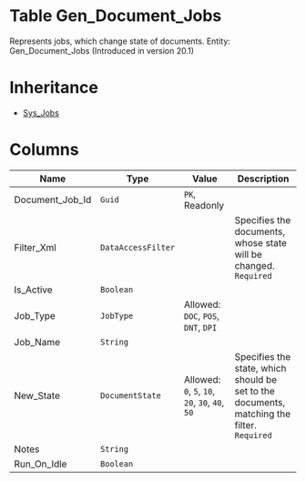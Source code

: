 # Table Gen_Document_Jobs

Represents jobs, which change state of documents. Entity: Gen_Document_Jobs (Introduced in version 20.1)

# Inheritance

* [Sys_Jobs](Sys_Jobs.md)

# Columns

| Name | Type | Value | Description |
| - | - | - | --- |
|Document_Job_Id|`Guid`|`PK`, Readonly||
|Filter_Xml|`DataAccessFilter`||Specifies the documents, whose state will be changed. `Required` |
|Is_Active|`Boolean`|||
|Job_Type|`JobType`|Allowed: `DOC`, `POS`, `DNT`, `DPI`||
|Job_Name|`String`|||
|New_State|`DocumentState`|Allowed: `0`, `5`, `10`, `20`, `30`, `40`, `50`|Specifies the state, which should be set to the documents, matching the filter. `Required` |
|Notes|`String`|||
|Run_On_Idle|`Boolean`|||
